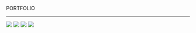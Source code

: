 PORTFOLIO
<hr>
<img src="https://user-images.githubusercontent.com/38749700/106388396-b519d700-6421-11eb-8e39-dc3c1efff1c0.jpg"/>
<img src="https://user-images.githubusercontent.com/38749700/106388396-b519d700-6421-11eb-8e39-dc3c1efff1c0.jpg"/>
<img src="https://user-images.githubusercontent.com/38749700/106388396-b519d700-6421-11eb-8e39-dc3c1efff1c0.jpg"/>
<img src="https://user-images.githubusercontent.com/38749700/106388396-b519d700-6421-11eb-8e39-dc3c1efff1c0.jpg"/>
